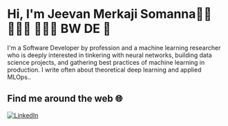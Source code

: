 # Hi, I'm Jeevan Merkaji Somanna👋🏼 👨🏽‍🎓 👨🏽‍💻 BW DE 👋

I'm a Software Developer by profession and a  machine learning researcher who is deeply interested in tinkering with neural networks, building data science projects, and gathering best practices of machine learning in production. I write often about theoretical deep learning and applied MLOps..


## **Find me around the web** 🌐  

[![LinkedIn](https://img.shields.io/badge/LinkedIn-Profile-green?style=for-the-badge&logo=linkedin)](https://www.linkedin.com/in/jeevan-m-s-074aa5149/)  
